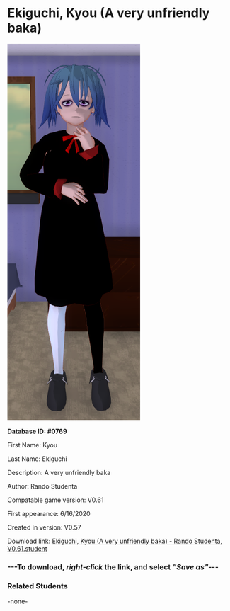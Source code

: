 # Ekiguchi, Kyou (A very unfriendly baka)

<img src="../../Files/Images/Ekiguchi, Kyou (A very unfriendly baka).png" title="Ekiguchi, Kyou (A very unfriendly baka) - Rando Studenta, V0.61">

**Database ID: #0769**

First Name: Kyou

Last Name: Ekiguchi

Description: A very unfriendly baka

Author: Rando Studenta

Compatable game version: V0.61

First appearance: 6/16/2020

Created in version: V0.57

Download link: <a href="https://raw.githubusercontent.com/Arbiter1223/Daigaku-Gurashi-Custom-Students/master/Files/Student%20Files/Ekiguchi%2C%20Kyou%20(A%20very%20unfriendly%20baka)%20-%20Rando%20Studenta%2C%20V0.61.student">Ekiguchi, Kyou (A very unfriendly baka) - Rando Studenta, V0.61.student</a>

### ---**To download, _right-click_ the link, and select _"Save as"_**---

### Related Students

-none-
